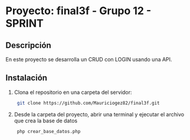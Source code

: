 # Proyecto: final3f - Grupo 12 - SPRINT

## Descripción
En este proyecto se desarrolla un CRUD con LOGIN usando una API.

## Instalación

1. Clona el repositorio en una carpeta del servidor:
   ```bash
    git clone https://github.com/Mauriciogez82/final3f.git 

3. Desde la carpeta del proyecto, abrir una terminal y ejecutar el archivo que crea la base de datos
   ```bash
    php crear_base_datos.php
